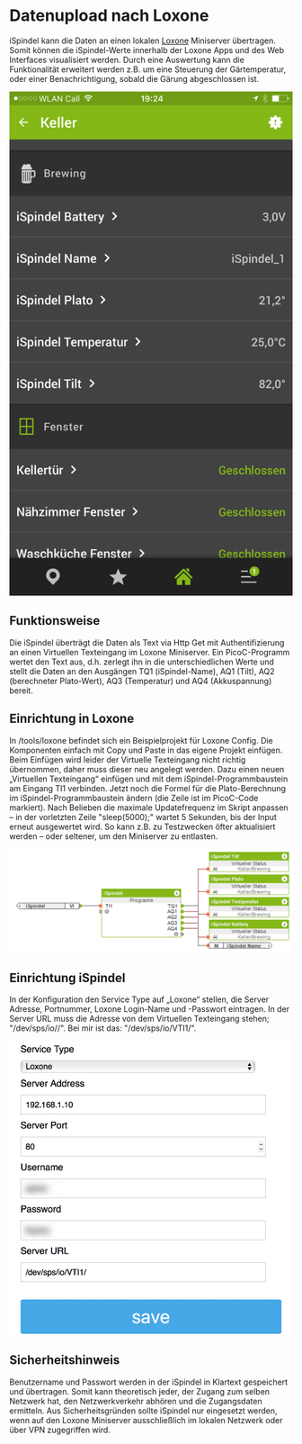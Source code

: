 # Datenupload nach Loxone


iSpindel kann die Daten an einen lokalen [Loxone](http://loxone.com) Miniserver übertragen. Somit können die iSpindel-Werte innerhalb der Loxone Apps und des Web Interfaces visualisiert werden. Durch eine Auswertung kann die Funktionalität erweitert werden z.B. um eine Steuerung der Gärtemperatur, oder einer Benachrichtigung, sobald die Gärung abgeschlossen ist.

![Loxone Visualisierung](/pics/loxone-app-screenshot.png)


## Funktionsweise

Die iSpindel überträgt die Daten als Text via Http Get mit Authentifizierung an einen Virtuellen Texteingang im Loxone Miniserver. Ein PicoC-Programm wertet den Text aus, d.h. zerlegt ihn in die unterschiedlichen Werte und stellt die Daten an den Ausgängen TQ1 (iSpindel-Name), AQ1 (Tilt), AQ2 (berechneter Plato-Wert), AQ3 (Temperatur) und AQ4 (Akkuspannung) bereit.


## Einrichtung in Loxone

In /tools/loxone befindet sich ein Beispielprojekt für Loxone Config. Die Komponenten einfach mit Copy und Paste in das eigene Projekt einfügen. Beim Einfügen wird leider der Virtuelle Texteingang nicht richtig übernommen, daher muss dieser neu angelegt werden. Dazu einen neuen „Virtuellen Texteingang“ einfügen und mit dem iSpindel-Programmbaustein am Eingang TI1 verbinden. Jetzt noch die Formel für die Plato-Berechnung im iSpindel-Programmbaustein ändern (die Zeile ist im PicoC-Code markiert). Nach Belieben die maximale Updatefrequenz im Skript anpassen – in der vorletzten Zeile "sleep(5000);" wartet 5 Sekunden, bis der Input erneut ausgewertet wird. So kann z.B. zu Testzwecken öfter aktualisiert werden – oder seltener, um den Miniserver zu entlasten.

![Loxone Konfiguration](/pics/loxone-Miniserver-configuration.png)


## Einrichtung iSpindel

In der Konfiguration den Service Type auf „Loxone“ stellen, die Server Adresse, Portnummer, Loxone Login-Name und -Passwort eintragen. In der Server URL muss die Adresse von dem Virtuellen Texteingang stehen; "/dev/sps/io/<Bezeichnung des Virtuellen Texteingangs>/". Bei mir ist das: "/dev/sps/io/VTI1/".

![iSpindel Konfiguration](/pics/loxone-iSpindel-configuration.jpg)


## Sicherheitshinweis

Benutzername und Passwort werden in der iSpindel in Klartext gespeichert und übertragen. Somit kann theoretisch jeder, der Zugang zum selben Netzwerk hat, den Netzwerkverkehr abhören und die Zugangsdaten ermitteln. Aus Sicherheitsgründen sollte iSpindel nur eingesetzt werden, wenn auf den Loxone Miniserver ausschließlich im lokalen Netzwerk oder über VPN zugegriffen wird.
